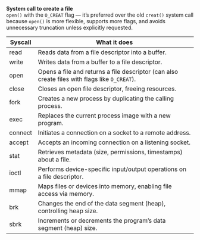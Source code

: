 **System call to create a file**  
`open()` with the `O_CREAT` flag — it’s preferred over the old `creat()` system call because `open()` is more flexible, supports more flags, and avoids unnecessary truncation unless explicitly requested.

| Syscall  | What it does |
|----------|--------------|
| read     | Reads data from a file descriptor into a buffer. |
| write    | Writes data from a buffer to a file descriptor. |
| open     | Opens a file and returns a file descriptor (can also create files with flags like `O_CREAT`). |
| close    | Closes an open file descriptor, freeing resources. |
| fork     | Creates a new process by duplicating the calling process. |
| exec     | Replaces the current process image with a new program. |
| connect  | Initiates a connection on a socket to a remote address. |
| accept   | Accepts an incoming connection on a listening socket. |
| stat     | Retrieves metadata (size, permissions, timestamps) about a file. |
| ioctl    | Performs device-specific input/output operations on a file descriptor. |
| mmap     | Maps files or devices into memory, enabling file access via memory. |
| brk      | Changes the end of the data segment (heap), controlling heap size. |
| sbrk     | Increments or decrements the program’s data segment (heap) size. |
